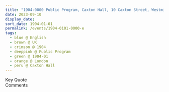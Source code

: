 ```yaml
---
title: "1904-0000 Public Program, Caxton Hall, 10 Caxton Street, Westminster, London, UK"
date: 2023-09-10
display_date: 
sort_date: 1904-01-01
permalink: /events/1904-0101-0000-e
tags:
  - blue @ English
  - brown @ UK
  - crimson @ 1904
  - deeppink @ Public Program
  - green @ 1904-01
  - orange @ London
  - peru @ Caxton Hall
---
```


<wave-list>
  <list-title color="green" width="75">Key Quote</list-title>
  <list-item color="BlanchedAlmond"  width="200"></list-item>
  <list-item color="Lavender"></list-item>
  <list-item color="BlanchedAlmond"></list-item>
</wave-list>

<br>

<wave-list>
  <list-title color="green" width="75">Comments</list-title>
  <list-item color="BlanchedAlmond"  width="200"></list-item>
  <list-item color="Lavender"></list-item>
  <list-item color="BlanchedAlmond"></list-item>
</wave-list>